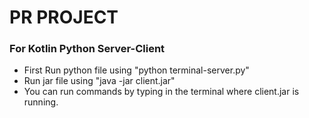 # PR PROJECT

### For Kotlin Python Server-Client

- First Run python file using "python terminal-server.py"
- Run jar file using "java -jar client.jar"
- You can run commands by typing in the terminal where client.jar is running.

